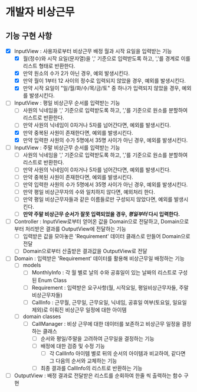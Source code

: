 # 개발자 비상근무

## 기능 구현 사항

- [x] InputView : 사용자로부터 비상근무 배정 월과 시작 요일을 입력받는 기능
  - [x] 월(정수)와 시작 요일(문자열)을 ',' 기준으로 입력받도록 하고, ','를 경계로 이를 리스트 형태로 반환한다.
  - [x] 만약 원소의 수가 2가 아닌 경우, 예외 발생시킨다.
  - [x] 만약 월이 1부터 12 사이의 정수로 입력되지 않았을 경우, 예외를 발생시킨다.
  - [x] 만약 시작 요일이 "일/월/화/수/목/금/토" 중 하나가 입력되지 않았을 경우, 예외를 발생시킨다.

- [ ] InputView : 평일 비상근무 순서를 입력받는 기능
  - [ ] 사원의 닉네임을 ',' 기준으로 입력받도록 하고, ','를 기준으로 원소를 분할하여 리스트로 반환한다.
  - [ ] 만약 사원의 닉네임이 0자거나 5자를 넘어간다면, 예외를 발생시킨다.
  - [x] 만약 중복된 사원이 존재한다면, 예외를 발생시킨다.
  - [x] 만약 입력한 사원의 수가 5명에서 35명 사이가 아닌 경우, 예외를 발생시킨다.

- [ ] InputView : 주말 비상근무 순서를 입력받는 기능
  - [ ] 사원의 닉네임을 ',' 기준으로 입력받도록 하고, ','를 기준으로 원소를 분할하여 리스트로 반환한다.
  - [ ] 만약 사원의 닉네임이 0자거나 5자를 넘어간다면, 예외를 발생시킨다.
  - [ ] 만약 중복된 사원이 존재한다면, 예외를 발생시킨다.
  - [ ] 만약 입력한 사원의 수가 5명에서 35명 사이가 아닌 경우, 예외를 발생시킨다.
  - [ ] 만약 평일 비상근무자의 수와 일치하지 않다면, 예외처리 한다.
  - [ ] 만약 평일 비상근무자들과 같은 이름들로만 구성되지 않았다면, 예외를 발생시킨다.
  - [ ] **만약 주말 비상근무 순서가 잘못 입력되었을 경우, ***평일부터*** 다시 입력한다.**

- [ ] Controller : InputView로부터 얻어온 값을 Domain으로 전달하고, Domain으로부터 처리받은 결과를 OutputView에 전달하는 기능
  - [ ] 입력받은 값을 모아놓은 'Requirement' 데이터 클래스로 만들어 Domain으로 전달
  - [ ] Domain으로부터 산출받은 결과값을 OutputView로 전달

- [ ] Domain : 입력받은 'Requirement' 데이터를 활용해 비상근무일 배정하는 기능
  - [ ] models
    - [ ] MonthlyInfo : 각 월 별로 날의 수와 공휴일이 있는 날짜의 리스트로 구성된 Enum Class
    - [ ] Requirement : 입력받은 요구사항(월, 시작요일, 평일비상근무자들, 주말비상근무자들)
    - [ ] CallInfo : 근무월, 근무일, 근무요일, 닉네임, 공휴일 여부(토요일, 일요일 제외)로 이뤄진 비상근무 일정에 대한 아이템
  - [ ] domain classes
    - [ ] CallManager : 비상 근무에 대한 데이터를 보존하고 비상근무 일정을 결정하는 클래스
      - [ ] 순서와 평일/주말을 고려하여 근무일을 결정하는 기능
      - [ ] 배정에 대한 검증 및 수정 기능
        - [ ] 각 CallInfo 아이템 별로 뒤의 순서의 아이템과 비교하여, 같다면 그 다음의 순서와 교체하는 기능
      - [ ] 최종 결과를 CallInfo의 리스트로 반환하는 기능

- [ ] OutputView : 배정 결과로 전달받은 리스트를 순회하여 한줄 씩 출력하는 함수 구현